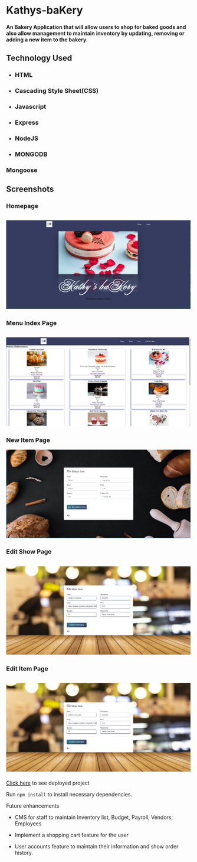 # Kathys-baKery

#### An Bakery Application that will allow users to shop for baked goods and also allow management to maintain inventory by updating, removing or adding a new item to the bakery.

## Technology Used

- ### HTML

- ### Cascading Style Sheet(CSS)

- ### Javascript

- ### Express

- ### NodeJS

- ### MONGODB

### Mongoose

## Screenshots

### Homepage

## <img src='./public/assets/bakers-home.png' width='500'>

### Menu Index Page

## <img src='./public/assets/menu-index.png' width='500'>

### New Item Page

<img src='./public/assets/new-bakery.png' width='500'>

### Edit Show Page

## <img src='./public/assets/menu-edit.png' width='500'>

### Edit Item Page

## <img src='./public/assets/edit-bakery.png' width='500'>

[Click here](https://kathys-bakery.herokuapp.com/user) to see deployed project

Run `npm install` to install necessary dependencies.

Future enhancements

- CMS for staff to maintain Inventory list, Budget, Payroll, Vendors, Employees

- Implement a shopping cart feature for the user

- User accounts feature to maintain their information and show order history.
